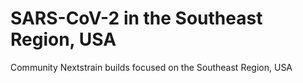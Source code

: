 # SARS-CoV-2 in the Southeast Region, USA
Community Nextstrain builds focused on the Southeast Region, USA
